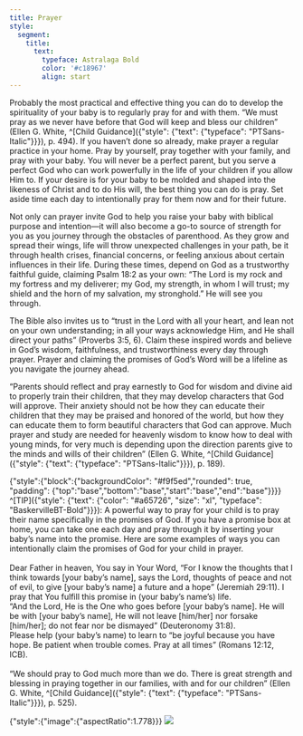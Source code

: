 ```yaml
---
title: Prayer
style:
  segment:
    title:
      text:
        typeface: Astralaga Bold
        color: '#c18967'
        align: start
---
```


Probably the most practical and effective thing you can do to develop the spirituality of your baby is to regularly pray for and with them. “We must pray as we never have before that God will keep and bless our children” (Ellen G. White, ^[Child Guidance]({"style": {"text": {"typeface": "PTSans-Italic"}}}), p. 494). If you haven’t done so already, make prayer a regular practice in your home. Pray by yourself, pray together with your family, and pray with your baby. You will never be a perfect parent, but you serve a perfect God who can work powerfully in the life of your children if you allow Him to. If your desire is for your baby to be molded and shaped into the likeness of Christ and to do His will, the best thing you can do is pray. Set aside time each day to intentionally pray for them now and for their future.

Not only can prayer invite God to help you raise your baby with biblical purpose and intention—it will also become a go-to source of strength for you as you journey through the obstacles of parenthood. As they grow and spread their wings, life will throw unexpected challenges in your path, be it through health crises, financial concerns, or feeling anxious about certain influences in their life. During these times, depend on God as a trustworthy faithful guide, claiming Psalm 18:2 as your own: “The Lord is my rock and my fortress and my deliverer; my God, my strength, in whom I will trust; my shield and the horn of my salvation, my stronghold.” He will see you through.

The Bible also invites us to “trust in the Lord with all your heart, and lean not on your own understanding; in all your ways acknowledge Him, and He shall direct your paths” (Proverbs 3:5, 6). Claim these inspired words and believe in God’s wisdom, faithfulness, and trustworthiness every day through prayer. Prayer and claiming the promises of God’s Word will be a lifeline as you navigate the journey ahead.

“Parents should reflect and pray earnestly to God for wisdom and divine aid to properly train their children, that they may develop characters that God will approve. Their anxiety should not be how they can educate their children that they may be praised and honored of the world, but how they can educate them to form beautiful characters that God can approve. Much prayer and study are needed for heavenly wisdom to know how to deal with young minds, for very much is depending upon the direction parents give to the minds and wills of their children” (Ellen G. White, ^[Child Guidance]({"style": {"text": {"typeface": "PTSans-Italic"}}}), p. 189).

{"style":{"block":{"backgroundColor": "#f9f5ed","rounded": true, "padding": {"top":"base","bottom":"base","start":"base","end":"base"}}}}
^[TIP]({"style": {"text": {"color": "#a65726", "size": "xl", "typeface": "BaskervilleBT-Bold"}}}): A powerful way to pray for your child is to pray their name specifically in the promises of God. If you have a promise box at home, you can take one each day and pray through it by inserting your baby’s name into the promise. Here are some examples of ways you can intentionally claim the promises of God for your child in prayer.
\
\
Dear Father in heaven, You say in Your Word, “For I know the thoughts that I think towards [your baby’s name], says the Lord, thoughts of peace and not of evil, to give [your baby’s name] a future and a hope” (Jeremiah 29:11). I pray that You fulfill this promise in (your baby’s name’s) life.\
“And the Lord, He is the One who goes before [your baby’s name]. He will be with [your baby’s name], He will not leave [him/her] nor forsake [him/her]; do not fear nor be dismayed” (Deuteronomy 31:8).\
Please help (your baby’s name) to learn to “be joyful because you have hope. Be patient when trouble comes. Pray at all times” (Romans 12:12, ICB).\
\
“We should pray to God much more than we do. There is great strength and blessing in praying together in our families, with and for our children” (Ellen G. White, ^[Child Guidance]({"style": {"text": {"typeface": "PTSans-Italic"}}}), p. 525).

{"style":{"image":{"aspectRatio":1.778}}}
![](https://sabbath-school-resources-assets.adventech.io/en/aij/2025-00-bb-pb/part-1-07-other-tools-for-your-babys-spiritual-growth/collage-6.png)
